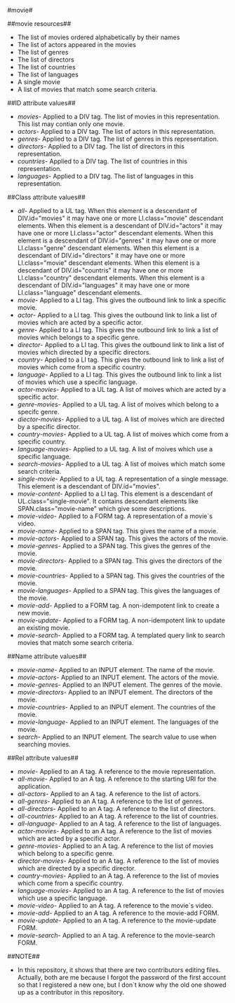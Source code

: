 #movie#

##movie resources##
- The list of movies ordered alphabetically by their names
- The list of actors appeared in the movies
- The list of genres
- The list of directors
- The list of countries
- The list of languages
- A single movie
- A list of movies that match some search criteria.

##ID attribute values##
- *movies*- Applied to a DIV tag. The list of movies in this representation. This list may contian only one movie.
- *actors*- Applied to a DIV tag. The list of actors in this representation. 
- *genres*- Applied to a DIV tag. The list of genres in this representation.
- *directors*- Applied to a DIV tag. The list of directors in this representation.
- *countries*- Applied to a DIV tag. The list of countries in this representation.
- *languages*- Applied to a DIV tag. The list of languages in this representation.

##Class attribute values##

- *all*- Applied to a UL tag. When this element is a descendant of DIV.id="movies" it may have one or more LI.class="movie" descendant elements. When this element is a descendant of DIV.id="actors" it may have one or more LI.class="actor" descendant elements. When this element is a descendant of DIV.id="genres" it may have one or more LI.class="genre" descendant elements. When this element is a descendant of DIV.id="directors" it may have one or more LI.class="movie" descendant elements. When this element is a descendant of DIV.id="countris" it may have one or more LI.class="country" descendant elements. When this element is a descendant of DIV.id="languages" it may have one or more LI.class="language" descendant elements.
- *movie*- Applied to a LI tag. This gives the outbound link to link a specific movie.
- *actor*- Applied to a LI tag. This gives the outbound link to link a list of movies which are acted by a specific actor.
- *genre*- Applied to a LI tag. This gives the outbound link to link a list of movies which belongs to a specific genre.
- *director*- Applied to a LI tag. This gives the outbound link to link a list of movies which directed by a specific directors.
- *country*- Applied to a LI tag. This gives the outbound link to link a list of movies which come from a specific country.
- *language*- Applied to a LI tag. This gives the outbound link to link a list of movies which use a specific language.
- *actor-movies*- Applied to a UL tag. A list of moives which are acted by a specific actor.
- *genre-movies*- Applied to a UL tag. A list of moives which belong to a specifc genre.
- *diector-movies*- Applied to a UL tag. A list of moives which are directed by a specific director.
- *country-movies*- Applied to a UL tag. A list of moives which come from a specific country.
- *language-movies*- Applied to a UL tag. A list of moives which use a specific language.
- *search-movies*- Applied to a UL tag. A list of moives which match some search criteria.
- *single-movie*- Applied to a UL tag. A representation of a single message. This element is a descendant of DIV.id="movies". 
- *movie-content*- Applied to a LI tag. This element is a descendant of UL.class="single-movie". It contains descendant elements like SPAN.class="movie-name" which give some descriptions.  
- *movie-video*- Applied to a FORM tag. A representation of a movie`s video.
- *movie-name*- Applied to a SPAN tag. This gives the name of a movie.
- *movie-actors*- Applied to a SPAN tag. This gives the actors of the movie.
- *movie-genres*- Applied to a SPAN tag. This gives the genres of the movie.
- *movie-directors*- Applied to a SPAN tag. This gives the directors of the movie.
- *movie-countries*- Applied to a SPAN tag. This gives the countries of the movie.
- *movie-languages*- Applied to a SPAN tag. This gives the languages of the movie.
- *movie-add*- Applied to a FORM tag. A non-idempotent link to create a new movie.
- *movie-update*- Applied to a FORM tag. A non-idempotent link to update an existing movie. 
- *movie-search*- Applied to a FORM tag. A templated query link to search movies that match some search criteria.

##Name attribute values##

- *movie-name*- Applied to an INPUT element. The name of the movie.
- *movie-actors*- Applied to an INPUT element. The actors of the movie.
- *movie-genres*- Applied to an INPUT element. The genres of the movie.
- *movie-directors*- Applied to an INPUT element. The directors of the movie.
- *movie-countries*- Applied to an INPUT element. The countries of the movie.
- *movie-language*- Applied to an INPUT element. The languages of the movie.
- *search*- Applied to an INPUT element. The search value to use when searching movies.

##Rel attribute values##

- *movie*- Applied to an A tag. A reference to the movie representation.
- *all-movie*- Applied to an A tag. A reference to the starting URI for the application.
- *all-actors*- Applied to an A tag. A reference to the list of actors.
- *all-genres*- Applied to an A tag. A reference to the list of genres.
- *all-directors*- Applied to an A tag. A reference to the list of directors.
- *all-countries*- Applied to an A tag. A reference to the list of countries.
- *all-language*- Applied to an A tag. A reference to the list of languages.
- *actor-movies*- Applied to an A tag. A reference to the list of movies which are acted by a specific actor.
- *genre-movies*- Applied to an A tag. A reference to the list of movies which belong to a specific genre. 
- *director-movies*- Applied to an A tag. A reference to the list of movies which are directed by a specific director. 
- *country-movies*- Applied to an A tag. A reference to the list of movies which come from a specific country. 
- *language-movies*- Applied to an A tag. A reference to the list of movies which use a specific language. 
- *movie-video*- Applied to an A tag. A reference to the movie`s video.
- *movie-add*- Applied to an A tag. A reference to the movie-add FORM.
- *movie-update*- Applied to an A tag. A reference to the movie-update FORM.
- *movie-search*- Applied to an A tag. A reference to the movie-search FORM.

##NOTE##
- In this repository, it shows that there are two contributors editing files. Actually, both are me because I forgot the password of the first account so that I registered a new one, but I don`t know why the old one showed up as a contributor in this repository. 
